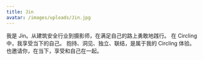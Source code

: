 ```yaml
---
title: Jin
avatar: /images/uploads/Jin.jpg
---
```


我是 Jin。从建筑安全⾏业到摄影师，在满⾜⾃⼰的路上勇敢地践⾏。 在 Circling中，我享受当下的⾃⼰。 抱持、洞⻅、独⽴、联结，是属于我的 Circling 体验。 也邀请你，在当下，享受和⾃⼰在⼀起。
